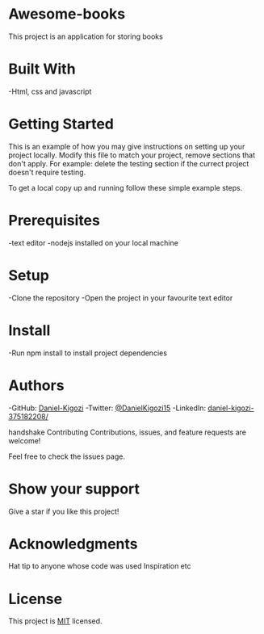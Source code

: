 # Awesome-books
This project is an application for storing books 

# Built With
-Html, css and javascript

# Getting Started
This is an example of how you may give instructions on setting up your project locally. Modify this file to match your project, remove sections that don't apply. For example: delete the testing section if the currect project doesn't require testing.

To get a local copy up and running follow these simple example steps.

# Prerequisites
-text editor
-nodejs installed on your local machine


# Setup
-Clone the repository
-Open the project in your favourite text editor

# Install
-Run npm install to install project dependencies

# Authors
-GitHub: [Daniel-Kigozi](https://github.com/Daniel-Kigozi)
-Twitter: [@DanielKigozi15](https://twitter.com/@DanielKigozi15)
-LinkedIn: [daniel-kigozi-375182208/](https://www.linkedin.com/in/daniel-kigozi-375182208/)


handshake Contributing
Contributions, issues, and feature requests are welcome!

Feel free to check the issues page.

# Show your support
Give a star if you like this project!

# Acknowledgments

Hat tip to anyone whose code was used
Inspiration
etc

# License

This project is [MIT](https://github.com/Daniel-Kigozi/Mobile-First/blob/my-html/LICENSE.md) licensed.
